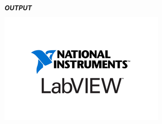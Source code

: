 
## ***_OUTPUT_***


<img src="https://github.com/Godson-Thomas/LabVIEW/blob/master/LabVIEW_Logo.jpg" width="500">
